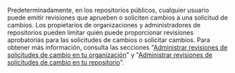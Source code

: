 Predeterminadamente, en los repositorios públicos, cualquier usuario puede emitir revisiones que aprueben o soliciten cambios a una solicitud de cambios. Los propietarios de organizaciones y administradores de repositorios pueden limitar quién puede proporcionar revisiones aprobatorias para las solicitudes de cambios o solicitar cambios. Para obtener más información, consulta las secciones "[Administrar revisiones de solicitudes de cambio en tu organización](/organizations/managing-organization-settings/managing-pull-request-reviews-in-your-organization)" y "[Administrar revisiones de solicitudes de cambio en tu repositorio](/repositories/managing-your-repositorys-settings-and-features/managing-repository-settings/managing-pull-request-reviews-in-your-repository)".
